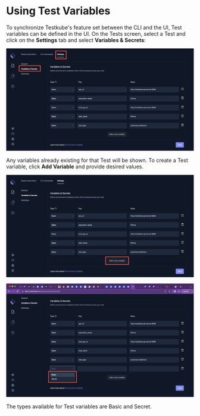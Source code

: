 # Using Test Variables

To synchronize Testkube's feature set between the CLI and the UI, Test variables can be defined in the UI. On the Tests screen, select a Test and click on the **Settings** tab and select **Variables & Secrets**:

![Variable Tab](img/variable-tab-1.5.png)

Any variables already existing for that Test will be shown. To create a Test variable, click **Add Variable** and provide desired values.

![Add Variable](img/add-variable-1.5.png)

![Variable Type](img/variable-type-1.5.png)

The types available for Test variables are Basic and Secret. 
